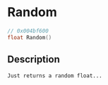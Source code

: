 # Random
```c
// 0x004bf600
float Random()
```
## Description
```
Just returns a random float...
```
